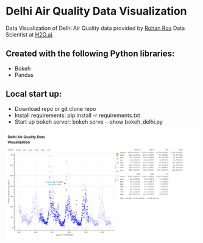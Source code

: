 # Delhi Air Quality Data Visualization

Data Visualization of Delhi Air Quality data provided by [Rohan Roa](https://www.kaggle.com/rohanrao) Data Scientist at [H2O.ai](https://www.h2o.ai/).


## Created with the following Python libraries:
* Bokeh
* Pandas

## Local start up:
* Download repo or git clone repo
* Install requirements: pip install -r requirements.txt
* Start up bokeh server: bokeh serve --show bokeh_delhi.py

![Image](https://github.com/sidiki97/Delhi_DV_Project/blob/main/Delhi_DV_Image.png)


